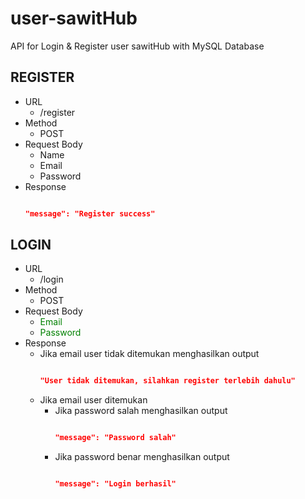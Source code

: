 # user-sawitHub
API for Login &amp; Register user sawitHub with MySQL Database

## REGISTER
- URL
  - /register
- Method
  - POST
- Request Body
  - Name
  - Email
  - Password
- Response
  ```json

  "message": "Register success"

  ```
  
## LOGIN
- URL
  - /login
- Method
  - POST
- Request Body
  - <span style="color: green">Email</span>
  - <span style="color: green">Password</span>
- Response
  - Jika email user tidak ditemukan menghasilkan output
    ```json

    "User tidak ditemukan, silahkan register terlebih dahulu"

    ```
  - Jika email user ditemukan
    - Jika password salah menghasilkan output
      ```json

      "message": "Password salah"

      ```
    - Jika password benar menghasilkan output
      ```json

      "message": "Login berhasil"

      ```

